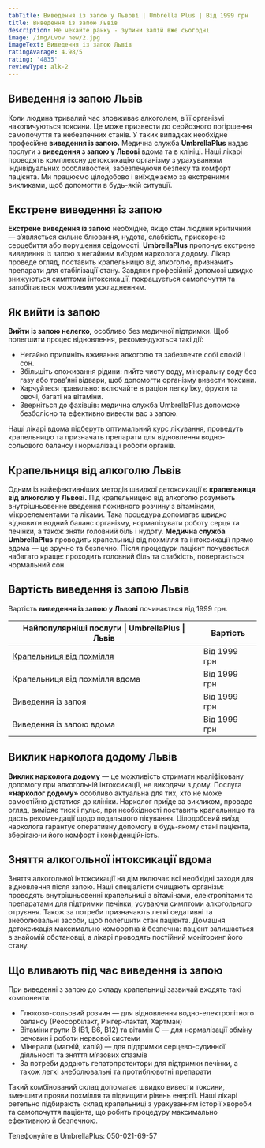 ```yaml
---
tabTitle: Виведення із запою у Львові | Umbrella Plus | Від 1999 грн
title: Виведення із запою Львів
description: Не чекайте ранку - зупини запій вже сьогодні
image: /img/Lvov new/2.jpg
imageText: Виведення із запою Львів
ratingAvarage: 4.98/5
rating: '4835'
reviewType: alk-2
---
```


## Виведення із запою Львів

Коли людина тривалий час зловживає алкоголем, в її організмі накопичуються токсини. Це може призвести до серйозного погіршення самопочуття та небезпечних станів. У таких випадках необхідне професійне **виведення із запою.** Медична служба **UmbrellaPlus** надає послуги з **виведення з запою у Львові** вдома та в клініці. Наші лікарі проводять комплексну детоксикацію організму з урахуванням індивідуальних особливостей, забезпечуючи безпеку та комфорт пацієнта. Ми працюємо цілодобово і виїжджаємо за екстреними викликами, щоб допомогти в будь-якій ситуації.

## Екстрене виведення із запою

**Екстрене виведення із запою** необхідне, якщо стан людини критичний — з’являється сильне блювання, нудота, слабкість, прискорене серцебиття або порушення свідомості. **UmbrellaPlus** пропонує екстрене виведення із запою з негайним виїздом нарколога додому. Лікар проведе огляд, поставить крапельницю від алкоголю, призначить препарати для стабілізації стану. Завдяки професійній допомозі швидко знижуються симптоми інтоксикації, покращується самопочуття та запобігається можливим ускладненням.

## Як вийти із запою

**Вийти із запою нелегко,** особливо без медичної підтримки. Щоб полегшити процес відновлення, рекомендуються такі дії:

* Негайно припиніть вживання алкоголю та забезпечте собі спокій і сон.
* Збільшіть споживання рідини: пийте чисту воду, мінеральну воду без газу або трав’яні відвари, щоб допомогти організму вивести токсини.
* Харчуйтеся правильно: включайте в раціон легку їжу, фрукти та овочі, багаті на вітаміни.
* Зверніться до фахівців: медична служба UmbrellaPlus допоможе безболісно та ефективно вивести вас з запою.

Наші лікарі вдома підберуть оптимальний курс лікування, проведуть крапельницю та призначать препарати для відновлення водно-сольового балансу і нормалізації роботи органів.

## Крапельниця від алкоголю Львів

Одним із найефективніших методів швидкої детоксикації є **крапельниця від алкоголю у Львові.** Під крапельницею від алкоголю розуміють внутрішньовенне введення поживного розчину з вітамінами, мікроелементами та ліками. Така процедура допомагає швидко відновити водний баланс організму, нормалізувати роботу серця та печінки, а також зняти головний біль і нудоту. **Медична служба UmbrellaPlus** проводить крапельниці від похмілля та інтоксикації прямо вдома — це зручно та безпечно. Після процедури пацієнт почувається набагато краще: проходить головний біль та слабкість, повертається нормальний сон.

## Вартість виведення із запою Львів

Вартість **виведення із запою у Львові** починається від 1999 грн.

| Найпопулярніші послуги \| UmbrellaPlus \| Львів                                              | Вартість     |
| -------------------------------------------------------------------------------------------- | ------------ |
| [Крапельниця від похмілля](https://umbrella-plus.com.ua/uk/lviv/kapelnica_ot_alkogola_lvov/) | Від 1999 грн |
| Крапельниця від похмілля вдома                                                               | Від 1999 грн |
| Виведення із запоя                                                                           | Від 1999 грн |
| Виведення із запою вдома                                                                     | Від 1999 грн |

## Виклик нарколога додому Львів

**Виклик нарколога додому** — це можливість отримати кваліфіковану допомогу при алкогольній інтоксикації, не виходячи з дому. Послуга **«нарколог додому»** особливо актуальна для тих, хто не може самостійно дістатися до клініки. Нарколог приїде за викликом, проведе огляд, виміряє тиск і пульс, при необхідності поставить крапельницю та дасть рекомендації щодо подальшого лікування. Цілодобовий виїзд нарколога гарантує оперативну допомогу в будь-якому стані пацієнта, зберігаючи його комфорт і конфіденційність.

## Зняття алкогольної інтоксикації вдома

Зняття алкогольної інтоксикації на дім включає всі необхідні заходи для відновлення після запою. Наші спеціалісти очищають організм: проводять внутрішньовенні крапельниці з вітамінами, електролітами та препаратами для підтримки печінки, усуваючи симптоми алкогольного отруєння. Також за потреби призначають легкі седативні та знеболювальні засоби, щоб полегшити стан пацієнта. Домашня детоксикація максимально комфортна й безпечна: пацієнт залишається в знайомій обстановці, а лікарі проводять постійний моніторинг його стану.

## Що вливають під час виведення із запою

При виведенні з запою до складу крапельниці зазвичай входять такі компоненти:

* Глюкозо-сольовий розчин — для відновлення водно-електролітного балансу (Реосорбілакт, Рінгер-лактат, Хартман)
* Вітаміни групи В (В1, В6, В12) та вітамін С — для нормалізації обміну речовин і роботи нервової системи
* Мінерали (магній, калій) — для підтримки серцево-судинної діяльності та зняття м’язових спазмів
* За потреби додають гепатопротектори для підтримки печінки, а також легкі знеболювальні та протиблювотні препарати

Такий комбінований склад допомагає швидко вивести токсини, зменшити прояви похмілля та підвищити рівень енергії. Наші лікарі ретельно підбирають склад крапельниці з урахуванням історії хвороби та самопочуття пацієнта, що робить процедуру максимально ефективною й безпечною.

Телефонуйте в UmbrellaPlus: 050-021-69-57
